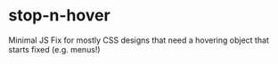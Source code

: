 # stop-n-hover
Minimal JS Fix for mostly CSS designs that need a hovering object that starts fixed (e.g. menus!)
